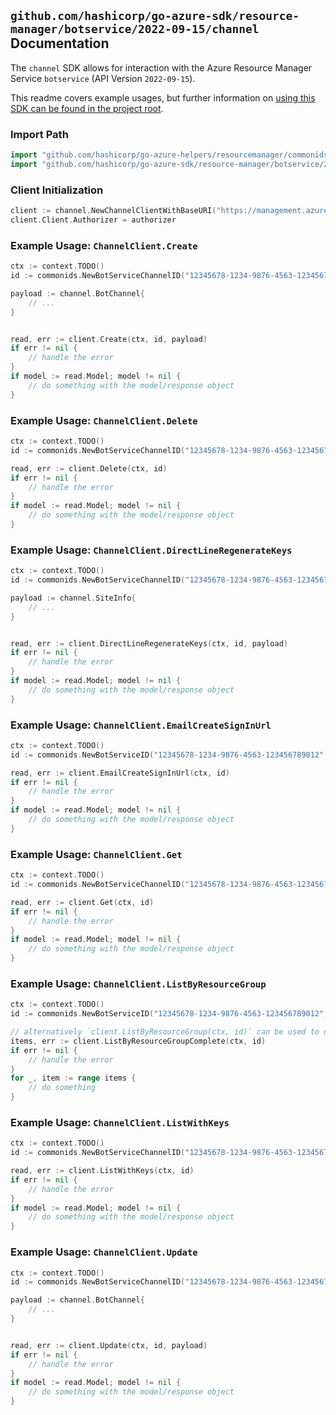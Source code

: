 
## `github.com/hashicorp/go-azure-sdk/resource-manager/botservice/2022-09-15/channel` Documentation

The `channel` SDK allows for interaction with the Azure Resource Manager Service `botservice` (API Version `2022-09-15`).

This readme covers example usages, but further information on [using this SDK can be found in the project root](https://github.com/hashicorp/go-azure-sdk/tree/main/docs).

### Import Path

```go
import "github.com/hashicorp/go-azure-helpers/resourcemanager/commonids"
import "github.com/hashicorp/go-azure-sdk/resource-manager/botservice/2022-09-15/channel"
```


### Client Initialization

```go
client := channel.NewChannelClientWithBaseURI("https://management.azure.com")
client.Client.Authorizer = authorizer
```


### Example Usage: `ChannelClient.Create`

```go
ctx := context.TODO()
id := commonids.NewBotServiceChannelID("12345678-1234-9876-4563-123456789012", "example-resource-group", "botServiceValue", "example")

payload := channel.BotChannel{
	// ...
}


read, err := client.Create(ctx, id, payload)
if err != nil {
	// handle the error
}
if model := read.Model; model != nil {
	// do something with the model/response object
}
```


### Example Usage: `ChannelClient.Delete`

```go
ctx := context.TODO()
id := commonids.NewBotServiceChannelID("12345678-1234-9876-4563-123456789012", "example-resource-group", "botServiceValue", "example")

read, err := client.Delete(ctx, id)
if err != nil {
	// handle the error
}
if model := read.Model; model != nil {
	// do something with the model/response object
}
```


### Example Usage: `ChannelClient.DirectLineRegenerateKeys`

```go
ctx := context.TODO()
id := commonids.NewBotServiceChannelID("12345678-1234-9876-4563-123456789012", "example-resource-group", "botServiceValue", "example")

payload := channel.SiteInfo{
	// ...
}


read, err := client.DirectLineRegenerateKeys(ctx, id, payload)
if err != nil {
	// handle the error
}
if model := read.Model; model != nil {
	// do something with the model/response object
}
```


### Example Usage: `ChannelClient.EmailCreateSignInUrl`

```go
ctx := context.TODO()
id := commonids.NewBotServiceID("12345678-1234-9876-4563-123456789012", "example-resource-group", "botServiceValue")

read, err := client.EmailCreateSignInUrl(ctx, id)
if err != nil {
	// handle the error
}
if model := read.Model; model != nil {
	// do something with the model/response object
}
```


### Example Usage: `ChannelClient.Get`

```go
ctx := context.TODO()
id := commonids.NewBotServiceChannelID("12345678-1234-9876-4563-123456789012", "example-resource-group", "botServiceValue", "example")

read, err := client.Get(ctx, id)
if err != nil {
	// handle the error
}
if model := read.Model; model != nil {
	// do something with the model/response object
}
```


### Example Usage: `ChannelClient.ListByResourceGroup`

```go
ctx := context.TODO()
id := commonids.NewBotServiceID("12345678-1234-9876-4563-123456789012", "example-resource-group", "botServiceValue")

// alternatively `client.ListByResourceGroup(ctx, id)` can be used to do batched pagination
items, err := client.ListByResourceGroupComplete(ctx, id)
if err != nil {
	// handle the error
}
for _, item := range items {
	// do something
}
```


### Example Usage: `ChannelClient.ListWithKeys`

```go
ctx := context.TODO()
id := commonids.NewBotServiceChannelID("12345678-1234-9876-4563-123456789012", "example-resource-group", "botServiceValue", "example")

read, err := client.ListWithKeys(ctx, id)
if err != nil {
	// handle the error
}
if model := read.Model; model != nil {
	// do something with the model/response object
}
```


### Example Usage: `ChannelClient.Update`

```go
ctx := context.TODO()
id := commonids.NewBotServiceChannelID("12345678-1234-9876-4563-123456789012", "example-resource-group", "botServiceValue", "example")

payload := channel.BotChannel{
	// ...
}


read, err := client.Update(ctx, id, payload)
if err != nil {
	// handle the error
}
if model := read.Model; model != nil {
	// do something with the model/response object
}
```
